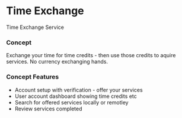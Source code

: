 # Time Exchange

Time Exchange Service


### Concept

Exchange your time for time credits - then use those credits to aquire services.  No currency exchanging hands.

### Concept Features

* Account setup with verification - offer your services
* User account dashboard showing time credits etc
* Search for offered services locally or remotley
* Review services completed

